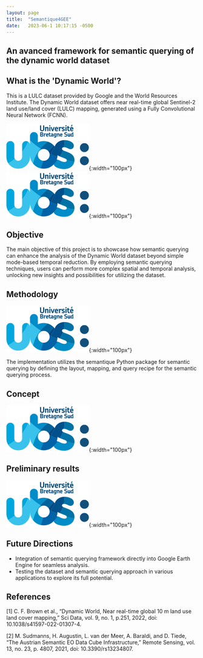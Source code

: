 ```yaml
---
layout: page
title:  "Semantique4GEE"
date:   2023-06-1 10:17:15 -0500
---
```


## An avanced framework for semantic querying of the dynamic world dataset

## What is the 'Dynamic World'?
This is a LULC dataset provided by Google and the World Resources Institute. The Dynamic World dataset offers near real-time global Sentinel-2 land use/land cover (LULC) mapping, generated using a Fully Convolutional Neural Network (FCNN).

![Image Description](assets/img/cde_portfolio/ubs_logo.png){:width="100px"}
![Image Description](assets/img/cde_portfolio/ubs_logo.png){:width="100px"}


## Objective
The main objective of this project is to showcase how semantic querying can enhance the analysis of the Dynamic World dataset beyond simple mode-based temporal reduction. By employing semantic querying techniques, users can perform more complex spatial and temporal analysis, unlocking new insights and possibilities for utilizing the dataset.

## Methodology

![Image Description](assets/img/cde_portfolio/ubs_logo.png){:width="100px"}

The implementation utilizes the semantique Python package for semantic querying by defining the layout, mapping, and query recipe for the semantic querying process.

## Concept

![Image Description](assets/img/cde_portfolio/ubs_logo.png){:width="100px"}

## Preliminary results

![Image Description](assets/img/cde_portfolio/ubs_logo.png){:width="100px"}

## Future Directions

- Integration of semantic querying framework directly into Google Earth Engine for seamless analysis.
- Testing the dataset and semantic querying approach in various applications to explore its full potential.

## References
[1] C. F. Brown et al., “Dynamic World, Near real-time global 10 m land use land cover mapping,” Sci Data, vol. 9, no. 1, p.251, 2022, doi: 10.1038/s41597-022-01307-4.

[2] M. Sudmanns, H. Augustin, L. van der Meer, A. Baraldi, and D. Tiede, “The Austrian Semantic EO Data Cube Infrastructure,” Remote Sensing, vol. 13, no. 23, p. 4807, 2021, doi: 10.3390/rs13234807.

